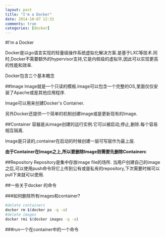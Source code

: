 ```yaml
---
layout: post
title: "I'm a Docker"
date: 2014-10-07 12:32
comments: true
categories: [docker]
---
```


#I'm a Docker

Docker是以go语言实现的轻量级操作系统虚拟化解决方案.是基于LXC等技术.同时,Docker不需要额外的hypervisor支持,它是内核级的虚拟华,因此可以实现更高的性能和效率.

Docker包含三个基本概念

##Image
Image就是一个只读的模板.Image可以包含一个完整的OS,里面仅仅安装了Apache或是其他应用程序.

Image可以用来创建Docker's Container.

另外Docker还提供一个简单的机制创建Image或是更新现有的Image.


##Container
容器是从image创建的运行实例.它可以被启动,停止,删除.每个容易相互隔离.

Image是只读的,container在启动的时候创建一层可写层作为最上层.

**由于Container在Image之上,所以要删除Image则需要先删除Containerc**

##Repository
Repository是集中存放image file的场所.
当用户创建自己的image之后,可以使用push命令将它上传到公有或是私有的repository,下次需要时候可以pull下来就可以使用.

##一些关于docker 的命令

###如何删除所有images和container?
``` bash
#delete containers
docker rm $(docker ps -q -a)
#delete images
docker rmi $(docker images -q -a)
```
###run一个在container中的一个命令
